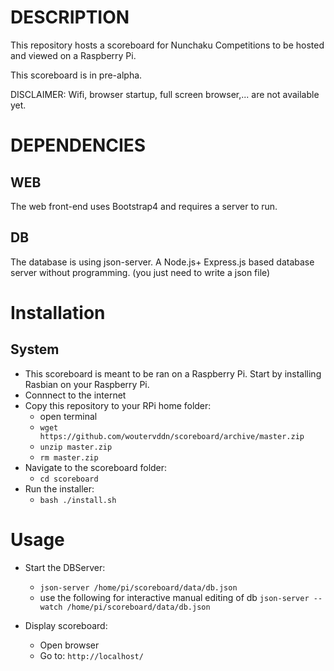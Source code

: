 # DESCRIPTION

This repository hosts a scoreboard for Nunchaku Competitions to be hosted and viewed on a Raspberry Pi.

This scoreboard is in pre-alpha.

DISCLAIMER: Wifi, browser startup, full screen browser,... are not available yet.


# DEPENDENCIES

## WEB

The web front-end uses Bootstrap4 and requires a server to run.

## DB

The database is using json-server. A Node.js+ Express.js based database server without programming.
(you just need to write a json file)

# Installation

## System

- This scoreboard is meant to be ran on a Raspberry Pi. Start by installing Rasbian on your Raspberry Pi.
- Connnect to the internet
- Copy this repository to your RPi home folder:
  - open terminal 
  - `wget https://github.com/woutervddn/scoreboard/archive/master.zip`
  - `unzip master.zip`
  - `rm master.zip`
- Navigate to the scoreboard folder: 
  - `cd scoreboard`
- Run the installer:
  - `bash ./install.sh`

# Usage

- Start the DBServer:
  - `json-server /home/pi/scoreboard/data/db.json`
  - use the following for interactive manual editing of db `json-server --watch /home/pi/scoreboard/data/db.json`

- Display scoreboard:
  - Open browser
  - Go to: `http://localhost/`
